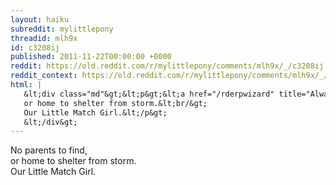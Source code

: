 ```yaml
---
layout: haiku
subreddit: mylittlepony
threadid: mlh9x
id: c3208ij
published: 2011-11-22T00:00:00 +0000
reddit: https://old.reddit.com/r/mylittlepony/comments/mlh9x/_/c3208ij
reddit_context: https://old.reddit.com/r/mylittlepony/comments/mlh9x/_/c3208ij?context=3
html: |
   &lt;div class="md"&gt;&lt;p&gt;&lt;a href="/rderpwizard" title="Always Relevant / Winter Nights In A Tree House / Paper Bag Princess"&gt;&lt;/a&gt; No parents to find,&lt;br/&gt;
   or home to shelter from storm.&lt;br/&gt;
   Our Little Match Girl.&lt;/p&gt;
   &lt;/div&gt;
---
```


[](/rderpwizard "Always Relevant / Winter Nights In A Tree House / Paper Bag Princess") No parents to find,  
or home to shelter from storm.  
Our Little Match Girl.